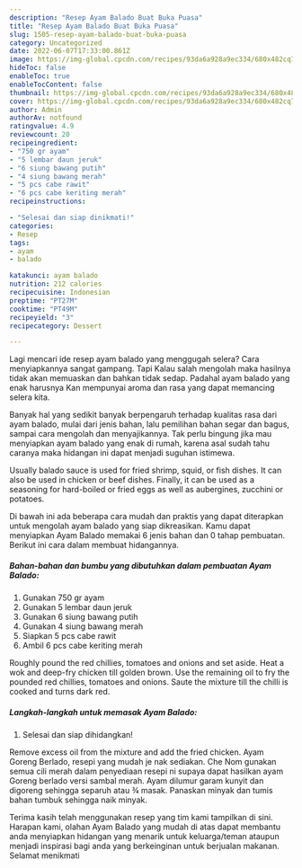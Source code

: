 ```yaml
---
description: "Resep Ayam Balado Buat Buka Puasa"
title: "Resep Ayam Balado Buat Buka Puasa"
slug: 1505-resep-ayam-balado-buat-buka-puasa
category: Uncategorized
date: 2022-06-07T17:33:00.861Z
image: https://img-global.cpcdn.com/recipes/93da6a928a9ec334/680x482cq70/ayam-balado-foto-resep-utama.jpg
hideToc: false
enableToc: true
enableTocContent: false
thumbnail: https://img-global.cpcdn.com/recipes/93da6a928a9ec334/680x482cq70/ayam-balado-foto-resep-utama.jpg
cover: https://img-global.cpcdn.com/recipes/93da6a928a9ec334/680x482cq70/ayam-balado-foto-resep-utama.jpg
author: Admin
authorAv: notfound
ratingvalue: 4.9
reviewcount: 20
recipeingredient:
- "750 gr ayam"
- "5 lembar daun jeruk"
- "6 siung bawang putih"
- "4 siung bawang merah"
- "5 pcs cabe rawit"
- "6 pcs cabe keriting merah"
recipeinstructions:

- "Selesai dan siap dinikmati!"
categories:
- Resep
tags:
- ayam
- balado

katakunci: ayam balado 
nutrition: 212 calories
recipecuisine: Indonesian
preptime: "PT27M"
cooktime: "PT49M"
recipeyield: "3"
recipecategory: Dessert

---
```



Lagi mencari ide resep ayam balado yang menggugah selera? Cara menyiapkannya sangat gampang. Tapi Kalau salah mengolah maka hasilnya tidak akan memuaskan dan bahkan tidak sedap. Padahal ayam balado yang enak harusnya Kan mempunyai aroma dan rasa yang dapat memancing selera kita.


Banyak hal yang sedikit banyak berpengaruh terhadap kualitas rasa dari ayam balado, mulai dari jenis bahan, lalu pemilihan bahan segar dan bagus, sampai cara mengolah dan menyajikannya. Tak perlu bingung jika mau menyiapkan ayam balado yang enak di rumah, karena asal sudah tahu caranya maka hidangan ini dapat menjadi suguhan istimewa.

Usually balado sauce is used for fried shrimp, squid, or fish dishes. It can also be used in chicken or beef dishes. Finally, it can be used as a seasoning for hard-boiled or fried eggs as well as aubergines, zucchini or potatoes.


Di bawah ini ada beberapa cara mudah dan praktis yang dapat diterapkan untuk mengolah ayam balado yang siap dikreasikan. Kamu dapat menyiapkan Ayam Balado memakai 6 jenis bahan dan 0 tahap pembuatan. Berikut ini cara dalam membuat hidangannya.

<!--inarticleads1-->

##### Bahan-bahan dan bumbu yang dibutuhkan dalam pembuatan Ayam Balado:

1. Gunakan 750 gr ayam
1. Gunakan 5 lembar daun jeruk
1. Gunakan 6 siung bawang putih
1. Gunakan 4 siung bawang merah
1. Siapkan 5 pcs cabe rawit
1. Ambil 6 pcs cabe keriting merah


Roughly pound the red chillies, tomatoes and onions and set aside. Heat a wok and deep-fry chicken till golden brown. Use the remaining oil to fry the pounded red chillies, tomatoes and onions. Saute the mixture till the chilli is cooked and turns dark red. 

<!--inarticleads2-->

##### Langkah-langkah untuk memasak Ayam Balado:


1. Selesai dan siap dihidangkan!

Remove excess oil from the mixture and add the fried chicken. Ayam Goreng Berlado, resepi yang mudah je nak sediakan. Che Nom gunakan semua cili merah dalam penyediaan resepi ni supaya dapat hasilkan ayam Goreng berlado versi sambal merah. Ayam dilumur garam kunyit dan digoreng sehingga separuh atau ¾ masak. Panaskan minyak dan tumis bahan tumbuk sehingga naik minyak. 

Terima kasih telah menggunakan resep yang tim kami tampilkan di sini. Harapan kami, olahan Ayam Balado yang mudah di atas dapat membantu anda menyiapkan hidangan yang menarik untuk keluarga/teman ataupun menjadi inspirasi bagi anda yang berkeinginan untuk berjualan makanan. Selamat menikmati
